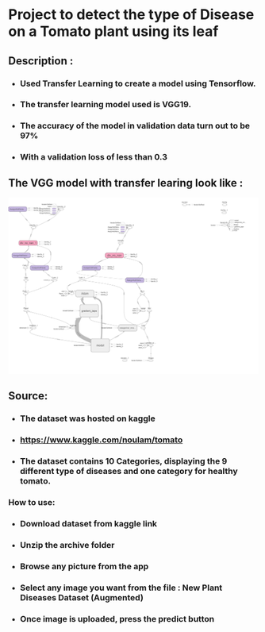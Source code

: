 # Project to detect the type of Disease on a Tomato plant using its leaf 


## Description : 
* ### Used Transfer Learning to create a model using Tensorflow.
* ### The transfer learning model used is VGG19.
* ### The accuracy of the model in validation data turn out to be 97%
* ### With a validation loss of less than 0.3

## The VGG model with transfer learing look like :

<img src="./train (1).jpg">

## Source:
* ### The dataset was hosted on kaggle
* ###  <https://www.kaggle.com/noulam/tomato>
* ### The dataset contains 10 Categories, displaying the 9 different type of diseases and one category for healthy tomato.


### How to use:
* ### Download dataset from kaggle link
* ### Unzip the archive folder
* ### Browse any picture from the app
* ### Select any image you want from the file : New Plant Diseases Dataset (Augmented)
* ### Once image is uploaded, press the predict button
